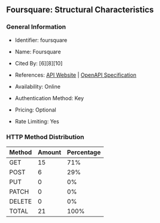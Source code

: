 ## Foursquare: Structural Characteristics

### General Information

- Identifier: foursquare

- Name: Foursquare

- Cited By: [6][8][10]

- References: [API Website](https://docs.foursquare.com/developer) | [OpenAPI Specification](https://www.postman.com/foursquare-places-api/foursquare-s-public-workspace/collection/qjus7hq/foursquare-places-api)

- Availability: Online

- Authentication Method: Key

- Pricing: Optional

- Rate Limiting: Yes

### HTTP Method Distribution

| Method | Amount | Percentage |
|--------|--------|------------|
| GET | 15 | 71% |
| POST | 6 | 29% |
| PUT | 0 | 0% |
| PATCH | 0 | 0% |
| DELETE | 0 | 0% |
| TOTAL | 21 | 100% |

